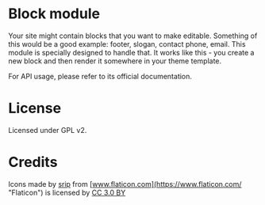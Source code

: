 Block module
===========

Your site might contain blocks that you want to make editable. Something of this would be a good example: footer, slogan, contact phone, email. This module is specially designed to handle that. It works like this - you create a new block and then render it somewhere in your theme template.

For API usage, please refer to its official documentation.

License
======

Licensed under GPL v2.

# Credits

Icons made by [srip](https://www.flaticon.com/authors/srip "srip") from [www.flaticon.com](https://www.flaticon.com/ "Flaticon") is licensed by [CC 3.0 BY](http://creativecommons.org/licenses/by/3.0/ "Creative Commons BY 3.0")
